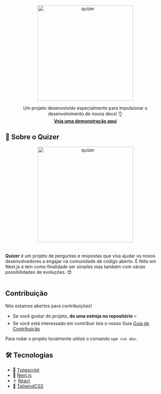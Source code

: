 <div align="center">
 <img width="300" alt="quizer" src="https://github.com/DevDaniloFerrari/Quizer/assets/40414119/44f40c93-d18b-41ec-af30-acbfc6fb37b5">
</div>

<p align="center">Um projeto desenvolvido especialmente para impulsionar o desenvolvimento de novos devs! 👌 </br>
<strong><a href="https://quiz-nine-lovat.vercel.app/">Veja uma demonstração aqui</a></strong>
</p>

## 🌟 Sobre o Quizer

<div align="center">
 <img width="300" alt="quizer" src="https://github.com/DevDaniloFerrari/Quizer/assets/40414119/867f8c34-1190-4323-8273-1c2e128bbf96">
</div>
 </br> </br>
<strong>Quizer</strong> é um projeto de perguntas e respostas que visa ajudar os novos desenvolvedores a engajar na comunidade de código aberto.
É feito em Next.js e tem como finalidade ser simples mas também com várias possibilidades de evoluções. 😍
 </br> </br>

## Contribuição

Nós estamos abertos para contribuições!

- Se você gostar do projeto, <strong>de uma estreja no repositório </strong> ⭐
- Se você está interessado em contribuir leia o nosso Guia [Guia de Contribuição](https://github.com/DevDaniloFerrari/Quizer/blob/master/CONTRIBUTING.md)

Para rodar o projeto localmente utilize o comando `npm run dev`.

## :hammer_and_wrench: Tecnologias

- 💙 [Typescript](https://www.typescriptlang.org/)
- 🚀 [Next.js](https://nextjs.org/)
- ⚛️ [React](https://reactjs.org/)
- 🎨 [TailwindCSS](https://tailwindcss.com)
